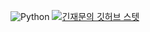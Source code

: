 ![Python](https://img.shields.io/badge/Python-3776AB?style=flat-square&logo=Python&logoColor=white)
[![긴재문의 깃허브 스텟](https://github-readme-stats.vercel.app/api?username=jack7313&show_icons=true&theme=github_dark&locale=kr)](https://github.com/anuraghazra/github-readme-stats)
